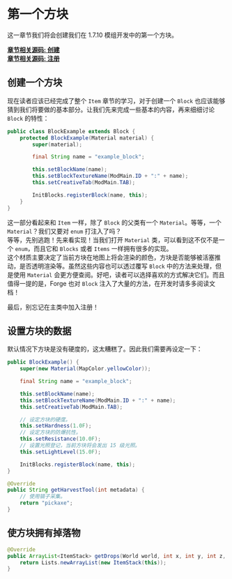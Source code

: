 # 第一个方块

这一章节我们将会创建我们在 1.7.10 模组开发中的第一个方块。

[**章节相关源码: 创建**](https://github.com/AmarokIce/NewbModding1710/blob/ModDev/src/main/java/club/snowlyicewolf/modding1710/common/block/BlockExample.java)  
[**章节相关源码: 注册**](https://github.com/AmarokIce/NewbModding1710/blob/ModDev/src/main/java/club/snowlyicewolf/modding1710/init/InitBlocks.java)

## 创建一个方块

现在读者应该已经完成了整个 `Item` 章节的学习，对于创建一个 `Block` 也应该能够猜到我们将要做的基本部分。让我们先来完成一些基本的内容，再来细细讨论 `Block` 的特性：

```java title="BlockExample.java"
public class BlockExample extends Block {
    protected BlockExample(Material material) {
        super(material);

        final String name = "example_block";

        this.setBlockName(name);
        this.setBlockTextureName(ModMain.ID + ":" + name);
        this.setCreativeTab(ModMain.TAB);

        InitBlocks.registerBlock(name, this);
    }
}
```

这一部分看起来和 `Item` 一样，除了 `Block` 的父类有一个 `Material`。等等，一个 `Material`？我们又要对 `enum` 打注入了吗？  
等等，先别逃跑！先来看实现！当我们打开 `Material` 类，可以看到这不仅不是一个 `enum`，而且它和 `Blocks` 或者 `Items` 一样拥有很多的实现。  
这个材质主要决定了当前方块在地图上将会渲染的颜色，方块是否能够被活塞推动，是否透明渲染等。虽然这些内容也可以透过覆写 `Block` 中的方法来处理，但是使用 `Material` 会更方便查阅。好吧，读者可以选择喜欢的方式解决它们。而且值得一提的是，Forge 也对 `Block` 注入了大量的方法，在开发时请多多阅读文档！

最后，别忘记在主类中加入注册！


## 设置方块的数据

默认情况下方块是没有硬度的，这太糟糕了。因此我们需要再设定一下：

```java title="BlockExample.java"
public BlockExample() {
    super(new Material(MapColor.yellowColor));

    final String name = "example_block";

    this.setBlockName(name);
    this.setBlockTextureName(ModMain.ID + ":" + name);
    this.setCreativeTab(ModMain.TAB);

    // 设定方块的硬度。
    this.setHardness(1.0F);
    // 设定方块的防爆抗性。
    this.setResistance(10.0F);
    // 设置光照登记，当前方块将会发出 15 级光照。
    this.setLightLevel(15.0F);

    InitBlocks.registerBlock(name, this);
}

@Override
public String getHarvestTool(int metadata) {
    // 使用镐子采集。
    return "pickaxe";
}
```

## 使方块拥有掉落物

```java title="BlockEntity.java"
@Override
public ArrayList<ItemStack> getDrops(World world, int x, int y, int z, int metadata, int fortune) {
    return Lists.newArrayList(new ItemStack(this));
}
```
